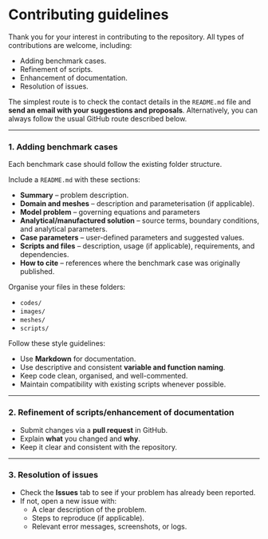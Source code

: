 # Contributing guidelines

Thank you for your interest in contributing to the repository. All types of contributions are welcome, including:

* Adding benchmark cases.
* Refinement of scripts.
* Enhancement of documentation.
* Resolution of issues.

The simplest route is to check the contact details in the `README.md` file and **send an email with your suggestions and proposals**. Alternatively, you can always follow the usual GitHub route described below.

---

### 1. Adding benchmark cases

Each benchmark case should follow the existing folder structure.

Include a `README.md` with these sections:

* **Summary** – problem description.
* **Domain and meshes** – description and parameterisation (if applicable).
* **Model problem** – governing equations and parameters
* **Analytical/manufactured solution** – source terms, boundary conditions, and analytical parameters.
* **Case parameters** – user-defined parameters and suggested values.
* **Scripts and files** – description, usage (if applicable), requirements, and dependencies.
* **How to cite** – references where the benchmark case was originally published.

Organise your files in these folders:

* `codes/`
* `images/`
* `meshes/`
* `scripts/`

Follow these style guidelines:

* Use **Markdown** for documentation.
* Use descriptive and consistent **variable and function naming**.
* Keep code clean, organised, and well-commented.
* Maintain compatibility with existing scripts whenever possible.

---

### 2. Refinement of scripts/enhancement of documentation

* Submit changes via a **pull request** in GitHub.
* Explain **what** you changed and **why**.
* Keep it clear and consistent with the repository.

---

### 3. Resolution of issues

- Check the **Issues** tab to see if your problem has already been reported.
- If not, open a new issue with:
  - A clear description of the problem.
  - Steps to reproduce (if applicable).
  - Relevant error messages, screenshots, or logs.
